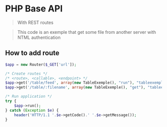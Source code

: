 # PHP Base API

> With REST routes

> This code is an exemple that get some file from another server with NTML authentication


## How to add route

```PHP
$app = new Router($_GET['url']);

/* Create routes */
/* <route>, <callable>, <endpoint> */
$app->get('/table/feed', array(new TableExemple(), "run"), "tableexemple_download_resources");
$app->get('/table/:filename', array(new TableExemple(), "get"), "tableexemple_get_file");

/* Run application */
try {
    $app->run();
} catch (Exception $e) {
    header('HTTP/1.1 '.$e->getCode().' '.$e->getMessage());
}
```

